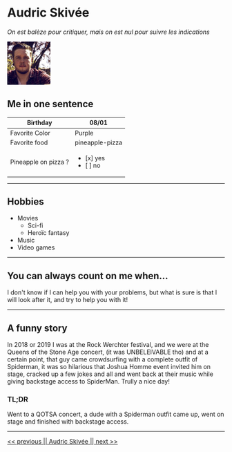 # Audric Skivée

*On est balèze pour critiquer, mais on est nul pour suivre les indications*

![audric](img/audric.jpeg)

## Me in one sentence

| Birthday             | 08/01                                     |
| -------------------- | ----------------------------------------- |
| Favorite Color       | Purple                                    |
| Favorite food        | pineapple-pizza                           |
| Pineapple on pizza ? | <ul><li>[x] yes</li><li> [ ] no</li></ul> |

------

## Hobbies

- Movies
  - Sci-fi
  - Heroïc fantasy
- Music
- Video games

------

## You can always count on me when...

I don't know if I can help you with your problems, but what is sure is that I will look after it, and try to help you with it!

------

## A funny story

In 2018 or 2019 I was at the Rock Werchter festival, and we were at the Queens of the Stone Age concert, (it was UNBELEIVABLE tho) and at a certain point, that guy came crowdsurfing with a complete outfit of Spiderman, it was so hilarious that Joshua Homme event invited him on stage, cracked up a few jokes and all and went back at their music while giving backstage access to SpiderMan. Trully a nice day!

### TL;DR

Went to a QOTSA concert, a dude with a Spiderman outfit came up, went on stage and finished with backstage access.

------



[<< previous ](https://github.com/AntoineLemlin/markdown-challenge) [|| Audric Skivée || ](https://github.com/MADrickx/markdown-challenge)[next >>](https://github.com/Baysaaaa/markdown-challenge)

